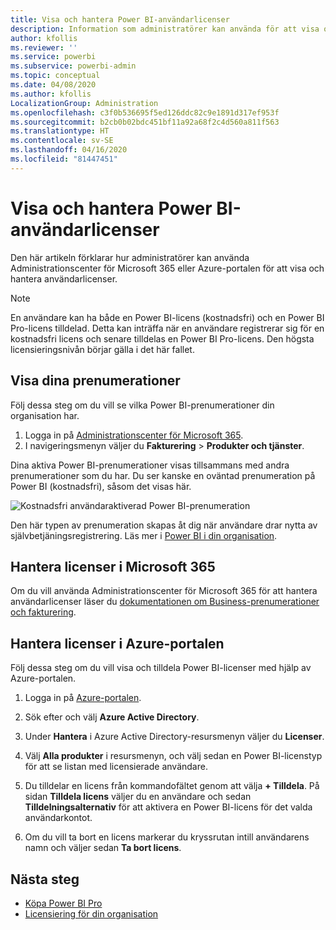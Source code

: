 ```yaml
---
title: Visa och hantera Power BI-användarlicenser
description: Information som administratörer kan använda för att visa och hantera Power BI-användarlicenser i sin organisation.
author: kfollis
ms.reviewer: ''
ms.service: powerbi
ms.subservice: powerbi-admin
ms.topic: conceptual
ms.date: 04/08/2020
ms.author: kfollis
LocalizationGroup: Administration
ms.openlocfilehash: c3f0b536695f5ed126ddc82c9e1891d317ef953f
ms.sourcegitcommit: b2cb0b02bdc451bf11a92a68f2c4d560a811f563
ms.translationtype: HT
ms.contentlocale: sv-SE
ms.lasthandoff: 04/16/2020
ms.locfileid: "81447451"
---
```

# <a name="view-and-manage-power-bi-user-licenses"></a>Visa och hantera Power BI-användarlicenser

Den här artikeln förklarar hur administratörer kan använda Administrationscenter för Microsoft 365 eller Azure-portalen för att visa och hantera användarlicenser.

> [!NOTE]
>
>En användare kan ha både en Power BI-licens (kostnadsfri) och en Power BI Pro-licens tilldelad. Detta kan inträffa när en användare registrerar sig för en kostnadsfri licens och senare tilldelas en Power BI Pro-licens. Den högsta licensieringsnivån börjar gälla i det här fallet.
>

## <a name="view-your-subscriptions"></a>Visa dina prenumerationer

Följ dessa steg om du vill se vilka Power BI-prenumerationer din organisation har.

1. Logga in på [Administrationscenter för Microsoft 365](https://admin.microsoft.com).
2. I navigeringsmenyn väljer du **Fakturering** > **Produkter och tjänster**.

Dina aktiva Power BI-prenumerationer visas tillsammans med andra prenumerationer som du har. Du ser kanske en oväntad prenumeration på Power BI (kostnadsfri), såsom det visas här.

  ![Kostnadsfri användaraktiverad Power BI-prenumeration](media/service-admin-manage-licenses/power-bi-free-user-activated.png)

Den här typen av prenumeration skapas åt dig när användare drar nytta av självbetjäningsregistrering. Läs mer i [Power BI i din organisation](https://docs.microsoft.com/microsoft-365/admin/misc/power-bi-in-your-organization?view=o365-worldwide).

## <a name="manage-user-licenses-in-microsoft-365"></a>Hantera licenser i Microsoft 365

Om du vill använda Administrationscenter för Microsoft 365 för att hantera användarlicenser läser du [dokumentationen om Business-prenumerationer och fakturering](https://docs.microsoft.com/microsoft-365/commerce/?view=o365-worldwide).

## <a name="manage-user-licenses-in-azure-portal"></a>Hantera licenser i Azure-portalen

Följ dessa steg om du vill visa och tilldela Power BI-licenser med hjälp av Azure-portalen.

1. Logga in på [Azure-portalen](https://portal.azure.com).

2. Sök efter och välj **Azure Active Directory**.

3. Under **Hantera** i Azure Active Directory-resursmenyn väljer du **Licenser**.

4. Välj **Alla produkter** i resursmenyn, och välj sedan en Power BI-licenstyp för att se listan med licensierade användare.

5. Du tilldelar en licens från kommandofältet genom att välja **+ Tilldela**. På sidan **Tilldela licens** väljer du en användare och sedan **Tilldelningsalternativ** för att aktivera en Power BI-licens för det valda användarkontot.

6. Om du vill ta bort en licens markerar du kryssrutan intill användarens namn och väljer sedan **Ta bort licens**.

## <a name="next-steps"></a>Nästa steg

- [Köpa Power BI Pro](../service-admin-purchasing-power-bi-pro.md)
- [Licensiering för din organisation](../service-admin-licensing-organization.md)

